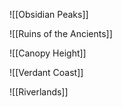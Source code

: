 
![[Obsidian Peaks]]


![[Ruins of the Ancients]]

![[Canopy Height]]

![[Verdant Coast]]

![[Riverlands]]